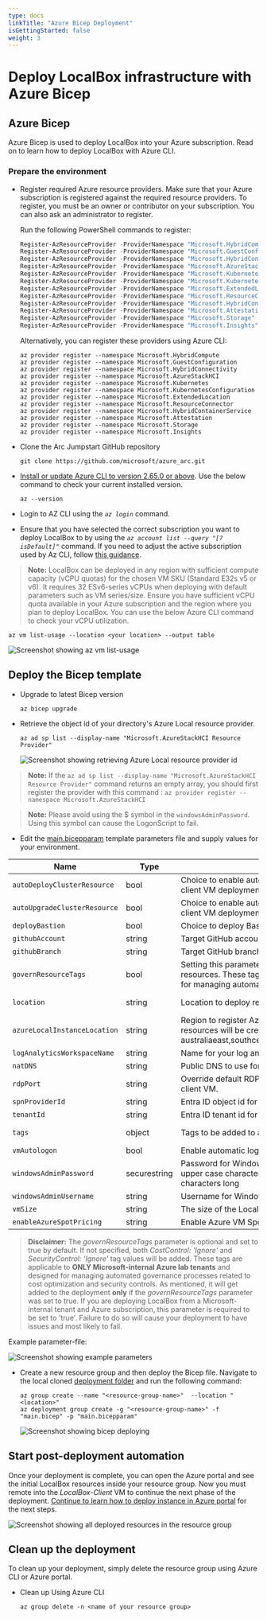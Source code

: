 ```yaml
---
type: docs
linkTitle: "Azure Bicep Deployment"
isGettingStarted: false
weight: 3
---
```


# Deploy LocalBox infrastructure with Azure Bicep

## Azure Bicep

Azure Bicep is used to deploy LocalBox into your Azure subscription. Read on to learn how to deploy LocalBox with Azure CLI.

### Prepare the environment

- Register required Azure resource providers. Make sure that your Azure subscription is registered against the required resource providers. To register, you must be an owner or contributor on your subscription. You can also ask an administrator to register.

  Run the following PowerShell commands to register:

  ```powershell
  Register-AzResourceProvider -ProviderNamespace "Microsoft.HybridCompute"
  Register-AzResourceProvider -ProviderNamespace "Microsoft.GuestConfiguration"
  Register-AzResourceProvider -ProviderNamespace "Microsoft.HybridConnectivity"
  Register-AzResourceProvider -ProviderNamespace "Microsoft.AzureStackHCI"
  Register-AzResourceProvider -ProviderNamespace "Microsoft.Kubernetes"
  Register-AzResourceProvider -ProviderNamespace "Microsoft.KubernetesConfiguration"
  Register-AzResourceProvider -ProviderNamespace "Microsoft.ExtendedLocation"
  Register-AzResourceProvider -ProviderNamespace "Microsoft.ResourceConnector"
  Register-AzResourceProvider -ProviderNamespace "Microsoft.HybridContainerService"
  Register-AzResourceProvider -ProviderNamespace "Microsoft.Attestation"
  Register-AzResourceProvider -ProviderNamespace "Microsoft.Storage"
  Register-AzResourceProvider -ProviderNamespace "Microsoft.Insights"
  ```

  Alternatively, you can register these providers using Azure CLI:

  ```shell
  az provider register --namespace Microsoft.HybridCompute
  az provider register --namespace Microsoft.GuestConfiguration
  az provider register --namespace Microsoft.HybridConnectivity
  az provider register --namespace Microsoft.AzureStackHCI
  az provider register --namespace Microsoft.Kubernetes
  az provider register --namespace Microsoft.KubernetesConfiguration
  az provider register --namespace Microsoft.ExtendedLocation
  az provider register --namespace Microsoft.ResourceConnector
  az provider register --namespace Microsoft.HybridContainerService
  az provider register --namespace Microsoft.Attestation
  az provider register --namespace Microsoft.Storage
  az provider register --namespace Microsoft.Insights
  ```

- Clone the Arc Jumpstart GitHub repository

  ```shell
  git clone https://github.com/microsoft/azure_arc.git
  ```

- [Install or update Azure CLI to version 2.65.0 or above](https://learn.microsoft.com/cli/azure/install-azure-cli?view=azure-cli-latest). Use the below command to check your current installed version.

  ```shell
  az --version
  ```

- Login to AZ CLI using the *`az login`* command.

- Ensure that you have selected the correct subscription you want to deploy LocalBox to by using the *`az account list --query "[?isDefault]"`* command. If you need to adjust the active subscription used by Az CLI, follow [this guidance](https://learn.microsoft.com/cli/azure/manage-azure-subscriptions-azure-cli#change-the-active-subscription).

> **Note:** LocalBox can be deployed in any region with sufficient compute capacity (vCPU quotas) for the chosen VM SKU (Standard E32s v5 or v6). It requires 32 ESv6-series vCPUs when deploying with default parameters such as VM series/size. Ensure you have sufficient vCPU quota available in your Azure subscription and the region where you plan to deploy LocalBox. You can use the below Azure CLI command to check your vCPU utilization.

  ```shell
  az vm list-usage --location <your location> --output table
  ```

  ![Screenshot showing az vm list-usage](./az_vm_list_usage.png)

## Deploy the Bicep template

- Upgrade to latest Bicep version

  ```shell
  az bicep upgrade
  ```

- Retrieve the object id of your directory's Azure Local resource provider.

  ```shell
  az ad sp list --display-name "Microsoft.AzureStackHCI Resource Provider"
  ```

  ![Screenshot showing retrieving Azure Local resource provider id](./hci_rp_id.png)

> **Note:** If the ```az ad sp list --display-name "Microsoft.AzureStackHCI Resource Provider"``` command returns an empty array, you should first register the provider with this command : ```az provider register --namespace Microsoft.AzureStackHCI```

> **Note:** Please avoid using the $ symbol in the `windowsAdminPassword`. Using this symbol can cause the LogonScript to fail.

- Edit the [main.bicepparam](https://github.com/microsoft/azure_arc/blob/main/azure_jumpstart_localbox/bicep/main.bicepparam) template parameters file and supply values for your environment.

| Name | Type | Description | Default |
| --- | --- | --- | --- |
| `autoDeployClusterResource` | bool | Choice to enable automatic deployment of Azure Local enabled by Arc instance resource after the client VM deployment is complete. | true |
| `autoUpgradeClusterResource` | bool | Choice to enable automatic upgrade of Azure Local enabled by Arc instance resource after the client VM deployment is complete. Only applicable when autoDeployClusterResource is true. | false |
| `deployBastion` | bool | Choice to deploy Bastion to connect to the client VM | false |
| `githubAccount` | string | Target GitHub account | "microsoft" |
| `githubBranch` | string | Target GitHub branch | "main" |
| `governResourceTags` | bool | Setting this parameter to `true` will add the `CostControl` and `SecurityControl` tags to the provisioned resources. These tags are applicable to ONLY Microsoft-internal Azure lab tenants and designed for managing automated governance processes related to cost optimization and security controls | true |
| `location` | string | Location to deploy resources | Resource group`s location |
| `azureLocalInstanceLocation` | string | Region to register Azure Local instance in. This is the region where the Azure Local instance resources will be created. The region must be one of the supported Azure Local regions: australiaeast,southcentralus,eastus,westeurope,southeastasia,canadacentral,japaneast,centralindia | australiaeast |
| `logAnalyticsWorkspaceName` | string | Name for your log analytics workspace |  |
| `natDNS` | string | Public DNS to use for the domain | "8.8.8.8" |
| `rdpPort` | string | Override default RDP port using this parameter. Default is 3389. No changes will be made to the client VM. | "3389" |
| `spnProviderId` | string | Entra ID object id for your _Microsoft.AzureStackHCI_ resource provider |  |
| `tenantId` | string | Entra ID tenant id for your subscription |  |
| `tags` | object | Tags to be added to all resources | {"Project": "jumpstart_LocalBox"} |
| `vmAutologon` | bool | Enable automatic logon into LocalBox Client VM | true |
| `windowsAdminPassword` | securestring | Password for Windows account. Password must have 3 of the following: 1 lower case character, 1 upper case character, 1 number, and 1 special character. The value must be between 14 and 123 characters long |  |
| `windowsAdminUsername` | string | Username for Windows account |  |
| `vmSize` | string | The size of the LocalBox Client VM. Valid values: Standard_E32s_v5 and Standard_E32s_v6 | Standard_E32s_v6 |
| `enableAzureSpotPricing` | string | Enable Azure VM Spot pricing for the LocalBox Client VM | false |

  > **Disclaimer:** The _governResourceTags_ parameter is optional and set to true by default. If not specified, both _CostControl: 'Ignore'_ and _SecurityControl: 'Ignore'_ tag values will be added. These tags are applicable to **ONLY Microsoft-internal Azure lab tenants** and designed for managing automated governance processes related to cost optimization and security controls. As mentioned, it will get added to the deployment **only** if the _governResourceTags_ parameter was set to true. If you are deploying LocalBox from a Microsoft-internal tenant and Azure subscription, this parameter is required to be set to 'true'. Failure to do so will cause your deployment to have issues and most likely to fail.

Example parameter-file:

![Screenshot showing example parameters](./parameters_bicep.png)

- Create a new resource group and then deploy the Bicep file. Navigate to the local cloned [deployment folder](https://github.com/microsoft/azure_arc/tree/main/azure_jumpstart_localbox/bicep) and run the following command:

  ```shell
  az group create --name "<resource-group-name>"  --location "<location>"
  az deployment group create -g "<resource-group-name>" -f "main.bicep" -p "main.bicepparam"
  ```

  ![Screenshot showing bicep deploying](./bicep_deploying.png)

## Start post-deployment automation

Once your deployment is complete, you can open the Azure portal and see the initial LocalBox resources inside your resource group. Now you must remote into the *LocalBox-Client* VM to continue the next phase of the deployment. [Continue to learn how to deploy instance in Azure portal](../cloud_deployment/#azure-local-instance-validation-and-deployment-from-the-azure-portal) for the next steps.

  ![Screenshot showing all deployed resources in the resource group](./deployed_resources.png)

## Clean up the deployment

To clean up your deployment, simply delete the resource group using Azure CLI or Azure portal.

- Clean up Using Azure CLI

  ```shell
  az group delete -n <name of your resource group>
  ```

